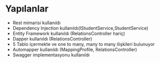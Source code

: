 # Yapılanlar
- Rest mimarisi kullanıldı
- Dependency Injection kullanıldı(IStudentService,StudentService)
- Entity Framework kullanıldı (RelationsController hariç)
- Dapper kullanıldı (RelationsController)
- 5 Tablo içermekte ve one to many, many to many ilişkileri bulunuyor
- Automapper kullanıldı (MappingProfile, RelationsController)
- Swagger implementasyonu kullanıldı